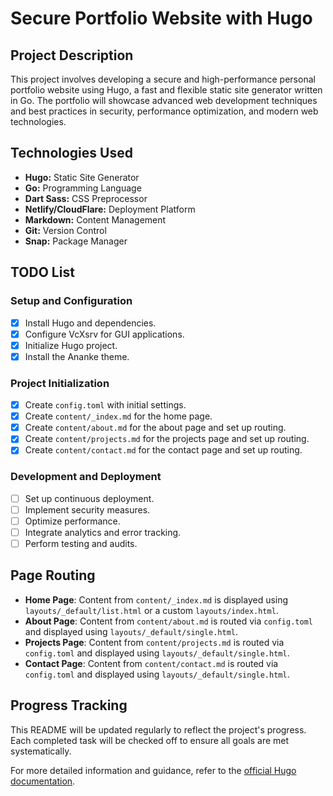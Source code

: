 # Secure Portfolio Website with Hugo

## Project Description
This project involves developing a secure and high-performance personal portfolio website using Hugo, a fast and flexible static site generator written in Go. The portfolio will showcase advanced web development techniques and best practices in security, performance optimization, and modern web technologies.

## Technologies Used
- **Hugo:** Static Site Generator
- **Go:** Programming Language
- **Dart Sass:** CSS Preprocessor
- **Netlify/CloudFlare:** Deployment Platform
- **Markdown:** Content Management
- **Git:** Version Control
- **Snap:** Package Manager

## TODO List

### Setup and Configuration
- [x] Install Hugo and dependencies.
- [x] Configure VcXsrv for GUI applications.
- [x] Initialize Hugo project.
- [x] Install the Ananke theme.

### Project Initialization
- [x] Create `config.toml` with initial settings.
- [x] Create `content/_index.md` for the home page.
- [x] Create `content/about.md` for the about page and set up routing.
- [x] Create `content/projects.md` for the projects page and set up routing.
- [x] Create `content/contact.md` for the contact page and set up routing.

### Development and Deployment
- [ ] Set up continuous deployment.
- [ ] Implement security measures.
- [ ] Optimize performance.
- [ ] Integrate analytics and error tracking.
- [ ] Perform testing and audits.

## Page Routing
- **Home Page**: Content from `content/_index.md` is displayed using `layouts/_default/list.html` or a custom `layouts/index.html`.
- **About Page**: Content from `content/about.md` is routed via `config.toml` and displayed using `layouts/_default/single.html`.
- **Projects Page**: Content from `content/projects.md` is routed via `config.toml` and displayed using `layouts/_default/single.html`.
- **Contact Page**: Content from `content/contact.md` is routed via `config.toml` and displayed using `layouts/_default/single.html`.

## Progress Tracking
This README will be updated regularly to reflect the project's progress. Each completed task will be checked off to ensure all goals are met systematically.

For more detailed information and guidance, refer to the [official Hugo documentation](https://gohugo.io/documentation/).
